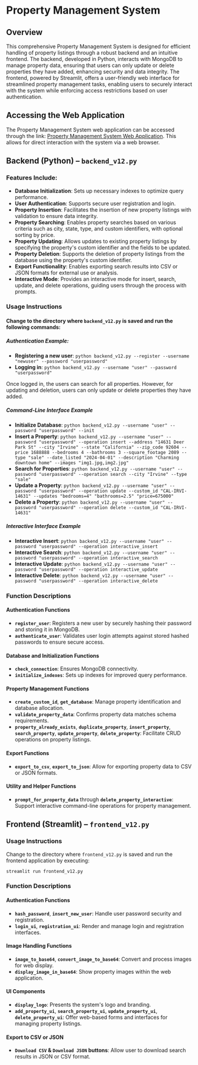 # Property Management System

## Overview

This comprehensive Property Management System is designed for efficient handling of property listings through a robust backend and an intuitive frontend. The backend, developed in Python, interacts with MongoDB to manage property data, ensuring that users can only update or delete properties they have added, enhancing security and data integrity. The frontend, powered by Streamlit, offers a user-friendly web interface for streamlined property management tasks, enabling users to securely interact with the system while enforcing access restrictions based on user authentication.

## Accessing the Web Application

The Property Management System web application can be accessed through the link: [Property Management System Web Application](https://dsci551realestatedatabasemanagement-eysxgsyxhmmyk8h5vstord.streamlit.app/). This allows for direct interaction with the system via a web browser.

## Backend (Python) – `backend_v12.py`

### Features Include:

- **Database Initialization**: Sets up necessary indexes to optimize query performance.
- **User Authentication**: Supports secure user registration and login.
- **Property Insertion**: Facilitates the insertion of new property listings with validation to ensure data integrity.
- **Property Searching**: Enables property searches based on various criteria such as city, state, type, and custom identifiers, with optional sorting by price.
- **Property Updating**: Allows updates to existing property listings by specifying the property's custom identifier and the fields to be updated.
- **Property Deletion**: Supports the deletion of property listings from the database using the property's custom identifier.
- **Export Functionality**: Enables exporting search results into CSV or JSON formats for external use or analysis.
- **Interactive Mode**: Provides an interactive mode for insert, search, update, and delete operations, guiding users through the process with prompts.

### Usage Instructions
#### Change to the directory where `backend_v12.py` is saved and run the following commands:

##### Authentication Example:
- **Registering a new user**: `python backend_v12.py --register --username "newuser" --password "userpassword"`
- **Logging in**: `python backend_v12.py --username "user" --password "userpassword"`

Once logged in, the users can search for all properties. However, for updating and deletion, users can only update or delete properties they have added.

##### Command-Line Interface Example
- **Initialize Database**: `python backend_v12.py --username "user" --password "userpassword" --init`
- **Insert a Property**: `python backend_v12.py --username "user" --password "userpassword" --operation insert --address "14631 Deer Park St" --city "Irvine" --state "California" --zip_code 92604 --price 1688888 --bedrooms 4 --bathrooms 3 --square_footage 2089 --type "sale" --date_listed "2024-04-01" --description "Charming downtown home" --images "img1.jpg,img2.jpg"`
- **Search for Properties**: `python backend_v12.py --username "user" --password "userpassword" --operation search --city "Irvine" --type "sale"`
- **Update a Property**: `python backend_v12.py --username "user" --password "userpassword" --operation update --custom_id "CAL-IRVI-14631" --updates "bedrooms=4" "bathrooms=2.5" "price=675000"`
- **Delete a Property**: `python backend_v12.py --username "user" --password "userpassword" --operation delete --custom_id "CAL-IRVI-14631"`

##### Interactive Interface Example

- **Interactive Insert**: `python backend_v12.py --username "user" --password "userpassword" --operation interactive_insert`
- **Interactive Search**: `python backend_v12.py --username "user" --password "userpassword" --operation interactive_search`
- **Interactive Update**: `python backend_v12.py --username "user" --password "userpassword" --operation interactive_update`
- **Interactive Delete**: `python backend_v12.py --username "user" --password "userpassword" --operation interactive_delete`

### Function Descriptions

#### Authentication Functions
- **`register_user`**: Registers a new user by securely hashing their password and storing it in MongoDB.
- **`authenticate_user`**: Validates user login attempts against stored hashed passwords to ensure secure access.

#### Database and Initialization Functions
- **`check_connection`**: Ensures MongoDB connectivity.
- **`initialize_indexes`**: Sets up indexes for improved query performance.

#### Property Management Functions
- **`create_custom_id`**, **`get_database`**: Manage property identification and database allocation.
- **`validate_property_data`**: Confirms property data matches schema requirements.
- **`property_already_exists`**, **`duplicate_property`**, **`insert_property`**, **`search_property`**, **`update_property`**, **`delete_property`**: Facilitate CRUD operations on property listings.

#### Export Functions
- **`export_to_csv`**, **`export_to_json`**: Allow for exporting property data to CSV or JSON formats.

#### Utility and Helper Functions
- **`prompt_for_property_data`** through **`delete_property_interactive`**: Support interactive command-line operations for property management.

## Frontend (Streamlit) – `frontend_v12.py`

### Usage Instructions

Change to the directory where `frontend_v12.py` is saved and run the frontend application by executing:

`streamlit run frontend_v12.py`

### Function Descriptions

#### Authentication Functions
- **`hash_password`**, **`insert_new_user`**: Handle user password security and registration.
- **`login_ui`**, **`registration_ui`**: Render and manage login and registration interfaces.

#### Image Handling Functions
- **`image_to_base64`**, **`convert_image_to_base64`**: Convert and process images for web display.
- **`display_image_in_base64`**: Show property images within the web application.

#### UI Components
- **`display_logo`**: Presents the system's logo and branding.
- **`add_property_ui`**, **`search_property_ui`**, **`update_property_ui`**, **`delete_property_ui`**: Offer web-based forms and interfaces for managing property listings.

#### Export to CSV or JSON
- **`Download CSV` & `Download JSON` buttons**: Allow user to download search results in JSON or CSV format.

